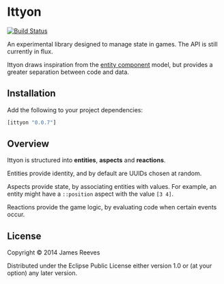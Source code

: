 # Ittyon

[![Build Status](https://travis-ci.org/weavejester/ittyon.svg?branch=master)](https://travis-ci.org/weavejester/ittyon)

An experimental library designed to manage state in games. The API is
still currently in flux.

Ittyon draws inspiration from the [entity component][1] model, but
provides a greater separation between code and data.

[1]: https://en.wikipedia.org/wiki/Entity_component_system

## Installation

Add the following to your project dependencies:

```clojure
[ittyon "0.0.7"]
```

## Overview

Ittyon is structured into __entities__, __aspects__ and __reactions__.

Entities provide identity, and by default are UUIDs chosen at
random.

Aspects provide state, by associating entities with values. For
example, an entity might have a `::position` aspect with the value
`[3 4]`.

Reactions provide the game logic, by evaluating code when certain
events occur.

## License

Copyright © 2014 James Reeves

Distributed under the Eclipse Public License either version 1.0 or (at
your option) any later version.
